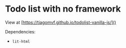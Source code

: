# Todo list with no framework

View at [https://tiagomvf.github.io/todolist-vanilla-js/]()

Dependencies:
- `lit-html`

